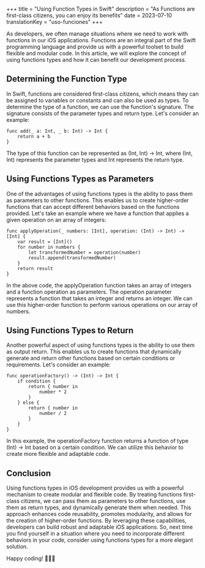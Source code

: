 +++
title = "Using Function Types in Swift"
description = "As Functions are first-class citizens, you can enjoy its benefits"
date = 2023-07-10
translationKey = "uso-funciones"
+++

As developers, we often manage situations where we need to work with functions in our iOS applications. Functions are an integral part of the Swift programming language and provide us with a powerful toolset to build flexible and modular code. In this article, we will explore the concept of using functions types and how it can benefit our development process.

## Determining the Function Type

In Swift, functions are considered first-class citizens, which means they can be assigned to variables or constants and can also be used as types. To determine the type of a function, we can use the function's signature. The signature consists of the parameter types and return type. Let's consider an example:
```
func add(_ a: Int, _ b: Int) -> Int {
    return a + b
}
```
The type of this function can be represented as (Int, Int) -> Int, where (Int, Int) represents the parameter types and Int represents the return type.

## Using Functions Types as Parameters

One of the advantages of using functions types is the ability to pass them as parameters to other functions. This enables us to create higher-order functions that can accept different behaviors based on the functions provided. Let's take an example where we have a function that applies a given operation on an array of integers:
```
func applyOperation(_ numbers: [Int], operation: (Int) -> Int) -> [Int] {
    var result = [Int]()
    for number in numbers {
        let transformedNumber = operation(number)
        result.append(transformedNumber)
    }
    return result
}
```
In the above code, the applyOperation function takes an array of integers and a function operation as parameters. The operation parameter represents a function that takes an integer and returns an integer. We can use this higher-order function to perform various operations on our array of numbers.

## Using Functions Types to Return

Another powerful aspect of using functions types is the ability to use them as output return. This enables us to create functions that dynamically generate and return other functions based on certain conditions or requirements. Let's consider an example:

```
func operationFactory() -> (Int) -> Int {
    if condition {
        return { number in
            number * 2
        }
    } else {
        return { number in
            number / 2
        }
    }
}
```
In this example, the operationFactory function returns a function of type (Int) -> Int based on a certain condition. We can utilize this behavior to create more flexible and adaptable code.

## Conclusion

Using functions types in iOS development provides us with a powerful mechanism to create modular and flexible code. By treating functions first-class citizens, we can pass them as parameters to other functions, use them as return types, and dynamically generate them when needed. This approach enhances code reusability, promotes modularity, and allows for the creation of higher-order functions. By leveraging these capabilities, developers can build robust and adaptable iOS applications. So, next time you find yourself in a situation where you need to incorporate different behaviors in your code, consider using functions types for a more elegant solution.

Happy coding! 👨🏻‍💻
